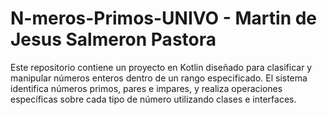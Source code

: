 # N-meros-Primos-UNIVO -  Martin de Jesus Salmeron Pastora
Este repositorio contiene un proyecto en Kotlin diseñado para clasificar y manipular números enteros dentro de un rango especificado. El sistema identifica números primos, pares e impares, y realiza operaciones específicas sobre cada tipo de número utilizando clases e interfaces.
